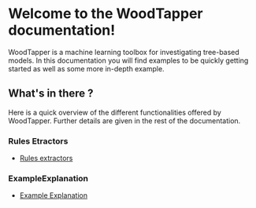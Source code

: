 # Welcome to the WoodTapper documentation!

WoodTapper is a machine learning toolbox for investigating tree-based models.
In this documentation you will find examples to be quickly getting started as well as some more in-depth example.

## What's in there ?

Here is a quick overview of the different functionalities offered by WoodTapper. Further details are given in the rest of the documentation.

### Rules Etractors
- [Rules extractors](.references/extractors.md)

### ExampleExplanation
- [Example Explanation](.references/example-explanation.md)
